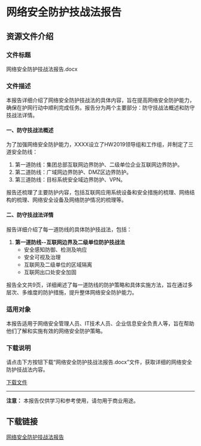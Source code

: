 # 网络安全防护技战法报告

## 资源文件介绍

### 文件标题
网络安全防护技战法报告.docx

### 文件描述
本报告详细介绍了网络安全防护技战法的具体内容，旨在提高网络安全防护能力，确保在护网行动中顺利完成任务。报告分为两个主要部分：防守技战法概述和防守技战法详情。

#### 一、防守技战法概述
为了加强网络安全防护能力，XXXX设立了HW2019领导组和工作组，并制定了三道安全防线：
1. 第一道防线：集团总部互联网边界防护、二级单位企业互联网边界防护。
2. 第二道防线：广域网边界防护、DMZ区边界防护。
3. 第三道防线：目标系统安全域边界防护、VPN。

报告还梳理了主要防护内容，包括互联网应用系统设备和安全措施的梳理、网络结构的梳理、网络安全设备及网络防护情况的梳理等。

#### 二、防守技战法详情
报告详细介绍了每一道防线的具体防护技战法，包括：
1. **第一道防线--互联网边界及二级单位防护技战法**
   - 安全感知防御、检测及响应
   - 安全可视及治理
   - 互联网及二级单位的区域隔离
   - 互联网出口处安全加固

报告全文共9页，详细阐述了每一道防线的防护策略和具体实施方法，旨在通过多层次、多维度的防护措施，提升整体网络安全防护能力。

### 适用对象
本报告适用于网络安全管理人员、IT技术人员、企业信息安全负责人等，旨在帮助他们了解和实施有效的网络安全防护策略。

### 下载说明
请点击下方按钮下载“网络安全防护技战法报告.docx”文件，获取详细的网络安全防护技战法内容。

[下载文件](#)

---

**注意：** 本报告仅供学习和参考使用，请勿用于商业用途。

## 下载链接

[网络安全防护技战法报告](https://pan.quark.cn/s/a9fda612658e)